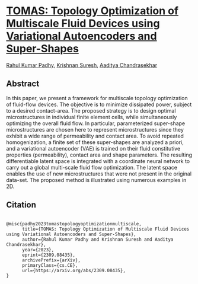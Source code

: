 # [TOMAS: Topology Optimization of Multiscale Fluid Devices using Variational Autoencoders and Super-Shapes](https://arxiv.org/abs/2309.08435)

[Rahul Kumar Padhy](https://sites.google.com/view/rahulkp/home), [Krishnan Suresh](https://directory.engr.wisc.edu/me/faculty/suresh_krishnan),  [Aaditya Chandrasekhar](https://www.aadityacs.com/)



## Abstract

In this paper, we present a framework for multiscale topology optimization of fluid-flow devices. The objective is to minimize dissipated power, subject to a desired contact-area. The proposed strategy is to design optimal microstructures in individual finite element cells, while simultaneously optimizing the overall fluid flow. In particular, parameterized super-shape microstructures are chosen here to represent microstructures since they exhibit a wide range of permeability and contact area. To avoid repeated homogenization, a finite set of these super-shapes are analyzed a priori, and a variational autoencoder (VAE) is trained on their fluid constitutive properties (permeability), contact area and shape parameters. The resulting differentiable latent space is integrated with a coordinate neural network to carry out a global multi-scale fluid flow optimization. The latent space enables the use of new microstructures that were not present in the original data-set. The proposed method is illustrated using numerous examples in 2D.

## Citation

```

@misc{padhy2023tomastopologyoptimizationmultiscale,
      title={TOMAS: Topology Optimization of Multiscale Fluid Devices using Variational Autoencoders and Super-Shapes}, 
      author={Rahul Kumar Padhy and Krishnan Suresh and Aaditya Chandrasekhar},
      year={2023},
      eprint={2309.08435},
      archivePrefix={arXiv},
      primaryClass={cs.CE},
      url={https://arxiv.org/abs/2309.08435}, 
}
```

